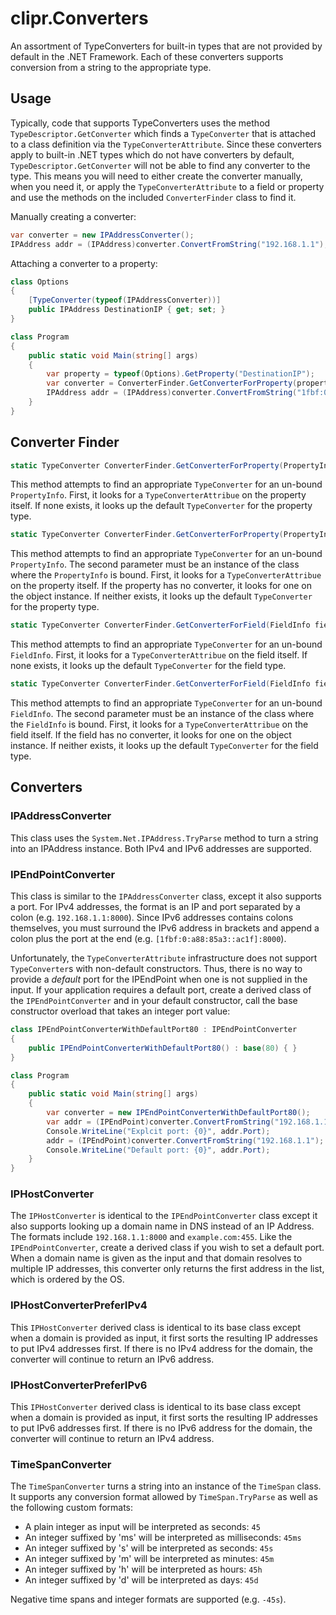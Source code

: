 # clipr.Converters

An assortment of TypeConverters for built-in types that are not provided by
default in the .NET Framework. Each of these converters supports conversion
from a string to the appropriate type.

## Usage

Typically, code that supports TypeConverters uses the method
`TypeDescriptor.GetConverter` which finds a `TypeConverter` that
is attached to a class definition via the `TypeConverterAttribute`.
Since these converters apply to built-in .NET types which do not
have converters by default, `TypeDescriptor.GetConverter` will not
be able to find any converter to the type. This means you will need to
either create the converter manually, when you need it, or apply the
`TypeConverterAttribute` to a field or property and use the methods
on the included `ConverterFinder` class to find it.

Manually creating a converter:

```csharp
var converter = new IPAddressConverter();
IPAddress addr = (IPAddress)converter.ConvertFromString("192.168.1.1");
```

Attaching a converter to a property:

```csharp
class Options
{
	[TypeConverter(typeof(IPAddressConverter))]
	public IPAddress DestinationIP { get; set; }
}

class Program
{
	public static void Main(string[] args)
	{
		var property = typeof(Options).GetProperty("DestinationIP");
		var converter = ConverterFinder.GetConverterForProperty(property);
		IPAddress addr = (IPAddress)converter.ConvertFromString("1fbf:0:a88:85a3::ac1f");
	}
}
```

## Converter Finder

```csharp
static TypeConverter ConverterFinder.GetConverterForProperty(PropertyInfo prop)
```

This method attempts to find an appropriate `TypeConverter` for an
un-bound `PropertyInfo`. First, it looks for a `TypeConverterAttribue`
on the property itself. If none exists, it looks up the default `TypeConverter`
for the property type.

```csharp
static TypeConverter ConverterFinder.GetConverterForProperty(PropertyInfo prop, object declaringInstance)
```

This method attempts to find an appropriate `TypeConverter` for an
un-bound `PropertyInfo`. The second parameter must be an instance of
the class where the `PropertyInfo` is bound. First, it looks for a
`TypeConverterAttribue` on the property itself. If the property has
no converter, it looks for one on the object instance. If neither exists,
it looks up the default `TypeConverter` for the property type.

```csharp
static TypeConverter ConverterFinder.GetConverterForField(FieldInfo field)
```

This method attempts to find an appropriate `TypeConverter` for an
un-bound `FieldInfo`. First, it looks for a `TypeConverterAttribue`
on the field itself. If none exists, it looks up the default `TypeConverter`
for the field type.

```csharp
static TypeConverter ConverterFinder.GetConverterForField(FieldInfo field, object declaringInstance)
```

This method attempts to find an appropriate `TypeConverter` for an
un-bound `FieldInfo`. The second parameter must be an instance of
the class where the `FieldInfo` is bound. First, it looks for a
`TypeConverterAttribue` on the field itself. If the field has
no converter, it looks for one on the object instance. If neither exists,
it looks up the default `TypeConverter` for the field type.


## Converters

### IPAddressConverter

This class uses the `System.Net.IPAddress.TryParse` method to turn a string
into an IPAddress instance. Both IPv4 and IPv6 addresses are supported.

### IPEndPointConverter

This class is similar to the `IPAddressConverter` class, except it also
supports a port. For IPv4 addresses, the format is an IP and port separated
by a colon (e.g. `192.168.1.1:8000`). Since IPv6 addresses contains colons
themselves, you must surround the IPv6 address in brackets and append a colon
plus the port at the end (e.g. `[1fbf:0:a88:85a3::ac1f]:8000`).

Unfortunately, the `TypeConverterAttribute` infrastructure does not support
`TypeConverter`s with non-default constructors. Thus, there is no way to
provide a *default* port for the IPEndPoint when one is not supplied in the
input. If your application requires a default port, create a derived class
of the `IPEndPointConverter` and in your default constructor, call the base
constructor overload that takes an integer port value:

```csharp
class IPEndPointConverterWithDefaultPort80 : IPEndPointConverter
{
    public IPEndPointConverterWithDefaultPort80() : base(80) { }
}

class Program
{
	public static void Main(string[] args)
	{
		var converter = new IPEndPointConverterWithDefaultPort80();
        var addr = (IPEndPoint)converter.ConvertFromString("192.168.1.1:8000");
        Console.WriteLine("Explcit port: {0}", addr.Port);
        addr = (IPEndPoint)converter.ConvertFromString("192.168.1.1");
        Console.WriteLine("Default port: {0}", addr.Port);
	}
}
```

### IPHostConverter

The `IPHostConverter` is identical to the `IPEndPointConverter` class except it
also supports looking up a domain name in DNS instead of an IP Address. The formats
include `192.168.1.1:8000` and `example.com:455`. Like the `IPEndPointConverter`,
create a derived class if you wish to set a default port. When a domain name is
given as the input and that domain resolves to multiple IP addresses, this converter
only returns the first address in the list, which is ordered by the OS.

### IPHostConverterPreferIPv4

This `IPHostConverter` derived class is identical to its base class except when a
domain is provided as input, it first sorts the resulting IP addresses to put
IPv4 addresses first. If there is no IPv4 address for the domain, the converter
will continue to return an IPv6 address.

### IPHostConverterPreferIPv6

This `IPHostConverter` derived class is identical to its base class except when a
domain is provided as input, it first sorts the resulting IP addresses to put
IPv6 addresses first. If there is no IPv6 address for the domain, the converter
will continue to return an IPv4 address.

### TimeSpanConverter

The `TimeSpanConverter` turns a string into an instance of the `TimeSpan` class.
It supports any conversion format allowed by `TimeSpan.TryParse` as well as the
following custom formats:

* A plain integer as input will be interpreted as seconds: `45`
* An integer suffixed by 'ms' will be interpreted as milliseconds: `45ms`
* An integer suffixed by 's' will be interpreted as seconds: `45s`
* An integer suffixed by 'm' will be interpreted as minutes: `45m`
* An integer suffixed by 'h' will be interpreted as hours: `45h`
* An integer suffixed by 'd' will be interpreted as days: `45d`

Negative time spans and integer formats are supported (e.g. `-45s`).